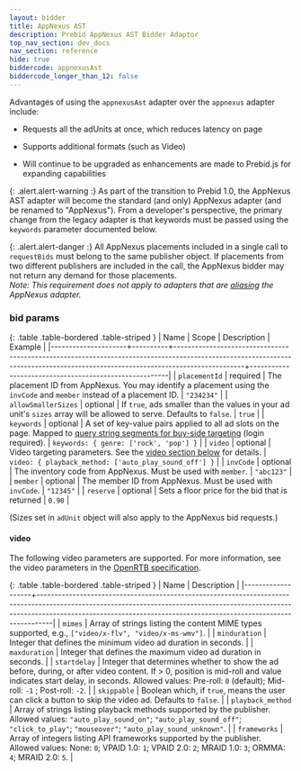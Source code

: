 ```yaml
---
layout: bidder
title: AppNexus AST
description: Prebid AppNexus AST Bidder Adaptor
top_nav_section: dev_docs
nav_section: reference
hide: true
biddercode: appnexusAst
biddercode_longer_than_12: false
---
```


Advantages of using the `appnexusAst` adapter over the `appnexus`
adapter include:

- Requests all the adUnits at once, which reduces latency on page

- Supports additional formats (such as Video)

- Will continue to be upgraded as enhancements are made to Prebid.js
  for expanding capabilities

{: .alert.alert-warning :}
As part of the transition to Prebid 1.0, the AppNexus AST adapter will become the standard (and only) AppNexus adapter (and be renamed to "AppNexus").  From a developer's perspective, the primary change from the legacy adapter is that keywords must be passed using the `keywords` parameter documented below.

{: .alert.alert-danger :}
All AppNexus placements included in a single call to `requestBids` must belong to the same publisher object.  If placements from two different publishers are included in the call, the AppNexus bidder may not return any demand for those placements. <br />
*Note: This requirement does not apply to adapters that are [aliasing]({{site.baseurl}}/dev-docs/publisher-api-reference.html#module_pbjs.aliasBidder) the AppNexus adapter.*

### bid params

{: .table .table-bordered .table-striped }
| Name                | Scope    | Description                                                                                                                                                                   | Example                                               |
|---------------------+----------+-------------------------------------------------------------------------------------------------------------------------------------------------------------------------------+-------------------------------------------------------|
| `placementId`       | required | The placement ID from AppNexus.  You may identify a placement using the `invCode` and `member` instead of a placement ID.                                                     | `"234234"`                                            |
| `allowSmallerSizes` | optional | If `true`, ads smaller than the values in your ad unit's `sizes` array will be allowed to serve. Defaults to `false`.                                                         | `true`                                                |
| `keywords`          | optional | A set of key-value pairs applied to all ad slots on the page.  Mapped to [query string segments for buy-side targeting](https://wiki.appnexus.com/x/7oCzAQ) (login required). | `keywords: { genre: ['rock', 'pop'] }`                |
| `video`             | optional | Video targeting parameters.  See the [video section below](#appnexus-ast-video) for details.                                                                                  | `video: { playback_method: ['auto_play_sound_off'] }` |
| `invCode`           | optional | The inventory code from AppNexus. Must be used with `member`.                                                                                                                 | `"abc123"`                                            |
| `member`            | optional | The member ID  from AppNexus. Must be used with `invCode`.                                                                                                                    | `"12345"`                                             |
| `reserve`           | optional | Sets a floor price for the bid that is returned                                                                                                                               | `0.90`                                                |

(Sizes set in `adUnit` object will also apply to the AppNexus bid requests.)

<a name="appnexus-ast-video"></a>

#### video

The following video parameters are supported.  For more information, see the video parameters in the [OpenRTB specification](http://www.iab.com/wp-content/uploads/2016/01/OpenRTB-API-Specification-Version-2-4-DRAFT.pdf).

{: .table .table-bordered .table-striped }
| Name              | Description                                                                                                                                                                                                                                  |
|-------------------+----------------------------------------------------------------------------------------------------------------------------------------------------------------------------------------------------------------------------------------------|
| `mimes`           | Array of strings listing the content MIME types supported, e.g., `["video/x-flv", "video/x-ms-wmv"]`.                                                                                                                                        |
| `minduration`     | Integer that defines the minimum video ad duration in seconds.                                                                                                                                                                               |
| `maxduration`     | Integer that defines the maximum video ad duration in seconds.                                                                                                                                                                               |
| `startdelay`      | Integer that determines whether to show the ad before, during, or after video content.  If > 0, position is mid-roll and value indicates start delay, in seconds. Allowed values: Pre-roll: `0` (default); Mid-roll: `-1` ; Post-roll: `-2`. |
| `skippable`       | Boolean which, if `true`, means the user can click a button to skip the video ad.  Defaults to `false`.                                                                                                                                      |
| `playback_method` | Array of strings listing playback methods supported by the publisher.  Allowed values: `"auto_play_sound_on"`; `"auto_play_sound_off"`; `"click_to_play"`; `"mouseover"`; `"auto_play_sound_unknown"`.                                       |
| `frameworks`      | Array of integers listing API frameworks supported by the publisher. Allowed values: None: `0`; VPAID 1.0: `1`; VPAID 2.0: `2`; MRAID 1.0: `3`; ORMMA: `4`; MRAID 2.0: `5`.                                                                  |

